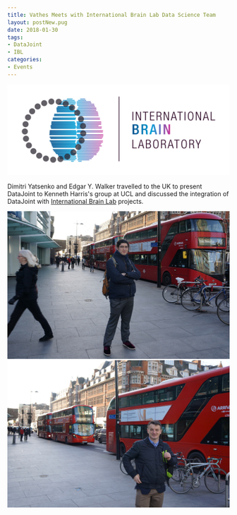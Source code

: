 ```yaml
---
title: Vathes Meets with International Brain Lab Data Science Team
layout: postNew.pug
date: 2018-01-30 
tags:
- DataJoint
- IBL
categories: 
- Events
---
```

![](./static/posts/Vathes-Meets-with-International-Brain-Lab-Data-Science-Team/IBL%20logo.png "IBL Logo")

Dimitri Yatsenko and Edgar Y. Walker travelled to the UK to present DataJoint to Kenneth Harris's group at UCL and discussed the integration of DataJoint with [International Brain Lab](https://www.internationalbrainlab.com/) projects.

![](./static/posts/Vathes-Meets-with-International-Brain-Lab-Data-Science-Team/UKvisit1.jpg "Edgar in London")
![](./static/posts/Vathes-Meets-with-International-Brain-Lab-Data-Science-Team/UKvisit2.jpg "Dimitri in London")
